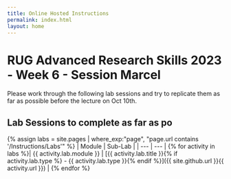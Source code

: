 ```yaml
---
title: Online Hosted Instructions
permalink: index.html
layout: home
---
```


# RUG Advanced Research Skills 2023 - Week 6 - Session Marcel

<!-- INSERT MULTIPLE RELATIONs / mULTIPLEX NETWORK HERE 
![image](../media/lab02a.png)
 -->

Please work through the following lab sessions and try to replicate them as far as possible before the lecture on Oct 10th.

## Lab Sessions to complete as far as po

{% assign labs = site.pages | where_exp:"page", "page.url contains '/Instructions/Labs'" %}
| Module | Sub-Lab |
| --- | --- | 
{% for activity in labs  %}| {{ activity.lab.module }} | [{{ activity.lab.title }}{% if activity.lab.type %} - {{ activity.lab.type }}{% endif %}]({{ site.github.url }}{{ activity.url }}) |
{% endfor %}
